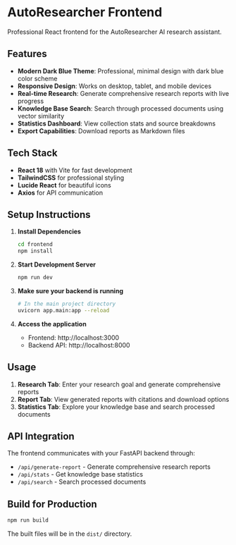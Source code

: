 # AutoResearcher Frontend

Professional React frontend for the AutoResearcher AI research assistant.

## Features

- **Modern Dark Blue Theme**: Professional, minimal design with dark blue color scheme
- **Responsive Design**: Works on desktop, tablet, and mobile devices
- **Real-time Research**: Generate comprehensive research reports with live progress
- **Knowledge Base Search**: Search through processed documents using vector similarity
- **Statistics Dashboard**: View collection stats and source breakdowns
- **Export Capabilities**: Download reports as Markdown files

## Tech Stack

- **React 18** with Vite for fast development
- **TailwindCSS** for professional styling
- **Lucide React** for beautiful icons
- **Axios** for API communication

## Setup Instructions

1. **Install Dependencies**
   ```bash
   cd frontend
   npm install
   ```

2. **Start Development Server**
   ```bash
   npm run dev
   ```

3. **Make sure your backend is running**
   ```bash
   # In the main project directory
   uvicorn app.main:app --reload
   ```

4. **Access the application**
   - Frontend: http://localhost:3000
   - Backend API: http://localhost:8000

## Usage

1. **Research Tab**: Enter your research goal and generate comprehensive reports
2. **Report Tab**: View generated reports with citations and download options
3. **Statistics Tab**: Explore your knowledge base and search processed documents

## API Integration

The frontend communicates with your FastAPI backend through:
- `/api/generate-report` - Generate comprehensive research reports
- `/api/stats` - Get knowledge base statistics
- `/api/search` - Search processed documents

## Build for Production

```bash
npm run build
```

The built files will be in the `dist/` directory.
